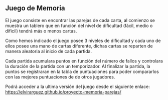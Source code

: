 ## Juego de Memoria

El juego consiste en encontrar las parejas de cada carta, al comienzo se muestra un tablero que en función del nivel de dificultad (fácil, medio o dificil) tendrá más o menos cartas.

Como hemos indicado el juego posee 3 niveles de dificultad y cada uno de ellos posee una mano de cartas diferente, dichas cartas se reparten de manera aleatoria al inicio de cada partida.

Cada partida acumulara puntos en función del número de fallos y controlara la duración de la partida con un temporizador. Al finalizar la partida, la puntos se registraran en la tabla de puntuaciones para poder compararlos con las mejores puntuaciones de de otros jugadores.

Podrá acceder a la ultima versión del juego desde el siguiente enlace: https://elvirarguez.github.io/proyecto-memoria-parejas/
